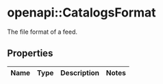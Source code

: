 # openapi::CatalogsFormat

The file format of a feed.

## Properties
Name | Type | Description | Notes
------------ | ------------- | ------------- | -------------


